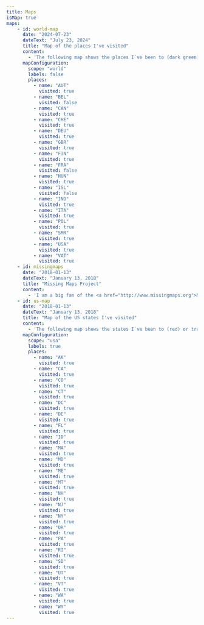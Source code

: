 ```yaml
---
title: Maps
isMap: true
maps:
    - id: world-map
      date: "2024-07-23"
      dateText: "July 23, 2024"
      title: "Map of the places I've visited"
      content:
        - 'The following map shows the places I`ve been to (dark green) or traveled through (yellow/green). It`s extremely easy to make with <a href="http://datamaps.github.io">DataMaps</a>.'
      mapConfiguration:
        scope: "world"
        labels: false
        places:
          - name: "AUT"
            visited: true
          - name: "BEL"
            visited: false
          - name: "CAN"
            visited: true
          - name: "CHE"
            visited: true
          - name: "DEU"
            visited: true
          - name: "GBR"
            visited: true
          - name: "FIN"
            visited: true
          - name: "FRA"
            visited: false
          - name: "HUN"
            visited: true
          - name: "ISL"
            visited: false
          - name: "IND"
            visited: true
          - name: "ITA"
            visited: true
          - name: "POL"
            visited: true
          - name: "SMR"
            visited: true
          - name: "USA"
            visited: true
          - name: "VAT"
            visited: true
    - id: missingmaps
      date: "2018-01-13"
      dateText: "January 13, 2018"
      title: "Missing Maps Project"
      content:
        - 'I am a big fan of the <a href="http://www.missingmaps.org">Missing Maps Project</a>. They help map the whole world for humanitarian reasons, e.g. in order to make it easier for helpers to find specific locations in emergency situations. There are still many areas without detailed maps. Missing Maps provides the tools to help out in creating those maps. It is even possible to contribute through the smart phone with <a href="http://mapswipe.org">Mapswipe</a>. The whole effort is a collaboration of local and remote people, with numerous events to increase involvement. With OpenStreetMap and specifically the Humanitarian OpenStreetMap team, the Red Cross as well as Doctors without Borders, there`s a strong backing of the project. I personally love using Mapswipe while commuting. I just recently reached a big milestone with 500 square kilometers of mapped area, mostly in Angola and Chad.'
    - id: us-map
      date: "2018-01-13"
      dateText: "January 13, 2018"
      title: "Map of the US states I've visited"
      content:
        - 'The following map shows the states I`ve been to (red) or traveled through (yellow). It`s extremely easy to make with <a href="http://datamaps.github.io">DataMaps</a>.'
      mapConfiguration:
        scope: "usa"
        labels: true
        places:
          - name: "AK"
            visited: true
          - name: "CA"
            visited: true
          - name: "CO"
            visited: true
          - name: "CT"
            visited: true
          - name: "DC"
            visited: true
          - name: "DE"
            visited: true
          - name: "FL"
            visited: true
          - name: "ID"
            visited: true
          - name: "MA"
            visited: true
          - name: "MD"
            visited: true
          - name: "ME"
            visited: true
          - name: "MT"
            visited: true
          - name: "NH"
            visited: true
          - name: "NJ"
            visited: true
          - name: "NY"
            visited: true
          - name: "OR"
            visited: true
          - name: "PA"
            visited: true
          - name: "RI"
            visited: true
          - name: "SD"
            visited: true
          - name: "UT"
            visited: true
          - name: "VT"
            visited: true
          - name: "WA"
            visited: true
          - name: "WY"
            visited: true
---
```


